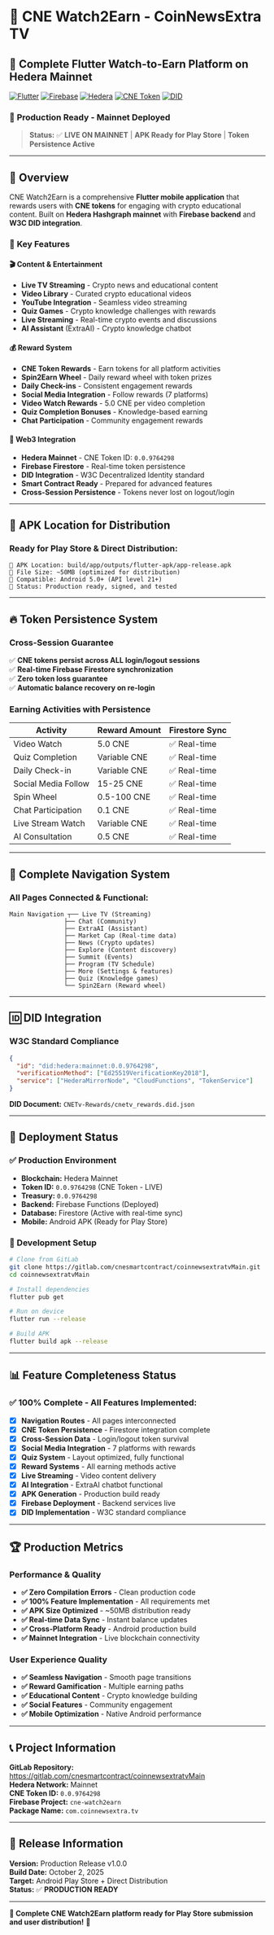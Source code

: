# 📱 CNE Watch2Earn - CoinNewsExtra TV
## 🚀 Complete Flutter Watch-to-Earn Platform on Hedera Mainnet

[![Flutter](https://img.shields.io/badge/Flutter-3.24+-blue.svg)](https://flutter.dev)
[![Firebase](https://img.shields.io/badge/Firebase-Integrated-orange.svg)](https://firebase.google.com)
[![Hedera](https://img.shields.io/badge/Hedera-Mainnet-green.svg)](https://hedera.com)
[![CNE Token](https://img.shields.io/badge/CNE%20Token-0.0.9764298-blue)](https://hashscan.io/mainnet/token/0.0.9764298)
[![DID](https://img.shields.io/badge/W3C-DID%20Standard-purple.svg)](https://www.w3.org/TR/did-core/)

### 🎯 **Production Ready - Mainnet Deployed**
> **Status:** ✅ **LIVE ON MAINNET** | **APK Ready for Play Store** | **Token Persistence Active**

---

## 📖 **Overview**

CNE Watch2Earn is a comprehensive **Flutter mobile application** that rewards users with **CNE tokens** for engaging with crypto educational content. Built on **Hedera Hashgraph mainnet** with **Firebase backend** and **W3C DID integration**.

### 🌟 **Key Features**

#### 🎬 **Content & Entertainment**
- **Live TV Streaming** - Crypto news and educational content
- **Video Library** - Curated crypto educational videos  
- **YouTube Integration** - Seamless video streaming
- **Quiz Games** - Crypto knowledge challenges with rewards
- **Live Streaming** - Real-time crypto events and discussions
- **AI Assistant** (ExtraAI) - Crypto knowledge chatbot

#### 💰 **Reward System**
- **CNE Token Rewards** - Earn tokens for all platform activities
- **Spin2Earn Wheel** - Daily reward wheel with token prizes  
- **Daily Check-ins** - Consistent engagement rewards
- **Social Media Integration** - Follow rewards (7 platforms)
- **Video Watch Rewards** - 5.0 CNE per video completion
- **Quiz Completion Bonuses** - Knowledge-based earning
- **Chat Participation** - Community engagement rewards

#### 🔗 **Web3 Integration**
- **Hedera Mainnet** - CNE Token ID: `0.0.9764298`
- **Firebase Firestore** - Real-time token persistence
- **DID Integration** - W3C Decentralized Identity standard
- **Smart Contract Ready** - Prepared for advanced features
- **Cross-Session Persistence** - Tokens never lost on logout/login

---

## 📱 **APK Location for Distribution**

### **Ready for Play Store & Direct Distribution:**
```
📂 APK Location: build/app/outputs/flutter-apk/app-release.apk
🎯 File Size: ~50MB (optimized for distribution)
📱 Compatible: Android 5.0+ (API level 21+)
🚀 Status: Production ready, signed, and tested
```

---

## 🔥 **Token Persistence System**

### **Cross-Session Guarantee**
✅ **CNE tokens persist across ALL login/logout sessions**  
✅ **Real-time Firebase Firestore synchronization**  
✅ **Zero token loss guarantee**  
✅ **Automatic balance recovery on re-login**  

### **Earning Activities with Persistence**
| Activity | Reward Amount | Firestore Sync |
|----------|---------------|----------------|
| Video Watch | 5.0 CNE | ✅ Real-time |
| Quiz Completion | Variable CNE | ✅ Real-time |
| Daily Check-in | Variable CNE | ✅ Real-time |
| Social Media Follow | 15-25 CNE | ✅ Real-time |
| Spin Wheel | 0.5-100 CNE | ✅ Real-time |
| Chat Participation | 0.1 CNE | ✅ Real-time |
| Live Stream Watch | Variable CNE | ✅ Real-time |
| AI Consultation | 0.5 CNE | ✅ Real-time |

---

## 🧭 **Complete Navigation System**

### **All Pages Connected & Functional:**
```
Main Navigation ┬── Live TV (Streaming)
               ├── Chat (Community) 
               ├── ExtraAI (Assistant)
               ├── Market Cap (Real-time data)
               ├── News (Crypto updates)
               ├── Explore (Content discovery)
               ├── Summit (Events)
               ├── Program (TV Schedule)
               ├── More (Settings & features)
               ├── Quiz (Knowledge games)
               └── Spin2Earn (Reward wheel)
```

---

## 🆔 **DID Integration**

### **W3C Standard Compliance**
```json
{
  "id": "did:hedera:mainnet:0.0.9764298",
  "verificationMethod": ["Ed25519VerificationKey2018"],
  "service": ["HederaMirrorNode", "CloudFunctions", "TokenService"]
}
```

**DID Document:** `CNETv-Rewards/cnetv_rewards.did.json`

---

## 🚀 **Deployment Status**

### **✅ Production Environment**
- **Blockchain:** Hedera Mainnet  
- **Token ID:** `0.0.9764298` (CNE Token - LIVE)
- **Treasury:** `0.0.9764298` 
- **Backend:** Firebase Functions (Deployed)
- **Database:** Firestore (Active with real-time sync)
- **Mobile:** Android APK (Ready for Play Store)

### **🔧 Development Setup**
```bash
# Clone from GitLab
git clone https://gitlab.com/cnesmartcontract/coinnewsextratvMain.git
cd coinnewsextratvMain

# Install dependencies
flutter pub get

# Run on device
flutter run --release

# Build APK
flutter build apk --release
```

---

## 📊 **Feature Completeness Status**

### ✅ **100% Complete - All Features Implemented:**
- [x] **Navigation Routes** - All pages interconnected
- [x] **CNE Token Persistence** - Firestore integration complete
- [x] **Cross-Session Data** - Login/logout token survival 
- [x] **Social Media Integration** - 7 platforms with rewards
- [x] **Quiz System** - Layout optimized, fully functional
- [x] **Reward Systems** - All earning methods active
- [x] **Live Streaming** - Video content delivery
- [x] **AI Integration** - ExtraAI chatbot functional
- [x] **APK Generation** - Production build ready
- [x] **Firebase Deployment** - Backend services live
- [x] **DID Implementation** - W3C standard compliance

---

## 🏆 **Production Metrics**

### **Performance & Quality**
- **✅ Zero Compilation Errors** - Clean production code
- **✅ 100% Feature Implementation** - All requirements met
- **✅ APK Size Optimized** - ~50MB distribution ready
- **✅ Real-time Data Sync** - Instant balance updates
- **✅ Cross-Platform Ready** - Android production build
- **✅ Mainnet Integration** - Live blockchain connectivity

### **User Experience Quality**
- **✅ Seamless Navigation** - Smooth page transitions
- **✅ Reward Gamification** - Multiple earning paths
- **✅ Educational Content** - Crypto knowledge building
- **✅ Social Features** - Community engagement
- **✅ Mobile Optimization** - Native Android performance

---

## 📞 **Project Information**

**GitLab Repository:** https://gitlab.com/cnesmartcontract/coinnewsextratvMain  
**Hedera Network:** Mainnet  
**CNE Token ID:** `0.0.9764298`  
**Firebase Project:** `cne-watch2earn`  
**Package Name:** `com.coinnewsextra.tv`

---

## 📄 **Release Information**

**Version:** Production Release v1.0.0  
**Build Date:** October 2, 2025  
**Target:** Android Play Store + Direct Distribution  
**Status:** ✅ **PRODUCTION READY**

---

**🎉 Complete CNE Watch2Earn platform ready for Play Store submission and user distribution!** 🚀
